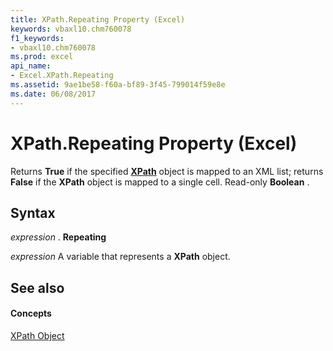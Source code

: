 ```yaml
---
title: XPath.Repeating Property (Excel)
keywords: vbaxl10.chm760078
f1_keywords:
- vbaxl10.chm760078
ms.prod: excel
api_name:
- Excel.XPath.Repeating
ms.assetid: 9ae1be58-f60a-bf89-3f45-799014f59e8e
ms.date: 06/08/2017
---
```



# XPath.Repeating Property (Excel)

 Returns **True** if the specified **[XPath](xpath-object-excel.md)** object is mapped to an XML list; returns **False** if the **XPath** object is mapped to a single cell. Read-only **Boolean** .


## Syntax

 _expression_ . **Repeating**

 _expression_ A variable that represents a **XPath** object.


## See also


#### Concepts


[XPath Object](xpath-object-excel.md)

